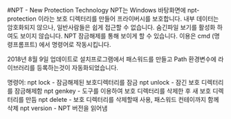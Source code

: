 #NPT - New Protection Technology
NPT는 Windows 바탕화면에 npt-protection 이라는 보호 디렉터리를 만들어 프라이버시를 보호합니다.
내부 데이터는 암호화되지 않으나, 일반사람들은 쉽게 접근할 수 없습니다.
숨긴파일 보기를 활성화 하여도 보이지 않습니다. NPT 잠금해제를 통해 보이게 할 수 있습니다.
이용은 cmd (명령프롬프트) 에서 명령어로 작동시킵니다.

2018년 8월 9일 업데이트로 설치프로그램에서 패스워드를 만들고 Path 환경변수에 라이브러리를 등록하는것이 자동화되었습니다.

명령어:
npt lock - 잠금해제된 보호디렉터리를 잠금
npt unlock - 잠긴 보호 디렉터리를 잠금해제함
npt genkey - 도구를 이용하여 보호 디렉터리를 삭제한 후 새 보호 디렉터리를 만듬
npt delete - 보호 디렉터리를 삭제할때 사용, 패스워드 컨테이까지 함께 삭제
npt version - NPT 버전을 읽어냄
